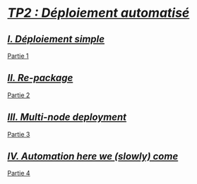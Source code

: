# <u>*TP2 : Déploiement automatisé*</u>

## <u>*I. Déploiement simple*</u>

[Partie 1](./Vagrant/tp2/partie1/)

## <u>*II. Re-package*</u>

[Partie 2](./Vagrant/tp2/partie2/)

## <u>*III. Multi-node deployment*</u>

[Partie 3](./Vagrant/tp2/partie3/)

## <u>*IV. Automation here we (slowly) come*</u>

[Partie 4](./Vagrant/tp2/partie4/)